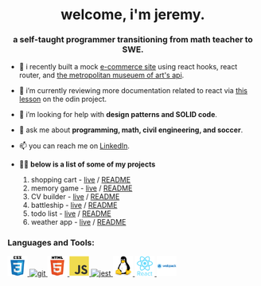<h1 align="center">welcome, i'm jeremy.</h1>
<h3 align="center">a self-taught programmer transitioning from math teacher to SWE.</h3>

- 🔭 i recently built a mock [e-commerce site](https://jernestmyers.github.io/shopping-cart/) using react hooks, react router, and [the metropolitan museuem of art's api](https://metmuseum.github.io/).

- 🌱 i’m currently reviewing more documentation related to react via [this lesson](https://www.theodinproject.com/paths/full-stack-javascript/courses/javascript/lessons/advanced-concepts) on the odin project.

- 🤝 i’m looking for help with **design patterns and SOLID code**.

- 💬 ask me about **programming, math, civil engineering, and soccer**.

- 📫 you can reach me on [LinkedIn](https://www.linkedin.com/in/jernestmyers).

- 👨‍💻 **below is a list of some of my projects**
    1. shopping cart    -   [live](https://jernestmyers.github.io/shopping-cart/) / [README](https://github.com/jernestmyers/shopping-cart#readme)
    2. memory game      -   [live](https://jernestmyers.github.io/memory-game/) / [README](https://github.com/jernestmyers/memory-game#readme)
    3. CV builder       -   [live](https://jernestmyers.github.io/cv-project/) / [README](https://github.com/jernestmyers/cv-project#readme)
    4. battleship       -   [live](https://jernestmyers.github.io/battleship/) / [README](https://github.com/jernestmyers/battleship#readme)
    5. todo list        -   [live](https://jernestmyers.github.io/todo-list/) / [README](https://github.com/jernestmyers/todo-list#readme)
    6. weather app      -   [live](https://jernestmyers.github.io/weather-app/) / [README](https://github.com/jernestmyers/weather-app#readme)

<h3 align="left">Languages and Tools:</h3>
<p align="left"> <a href="https://www.w3schools.com/css/" target="_blank"> <img src="https://raw.githubusercontent.com/devicons/devicon/master/icons/css3/css3-original-wordmark.svg" alt="css3" width="40" height="40"/> </a> <a href="https://git-scm.com/" target="_blank"> <img src="https://www.vectorlogo.zone/logos/git-scm/git-scm-icon.svg" alt="git" width="40" height="40"/> </a> <a href="https://www.w3.org/html/" target="_blank"> <img src="https://raw.githubusercontent.com/devicons/devicon/master/icons/html5/html5-original-wordmark.svg" alt="html5" width="40" height="40"/> </a> <a href="https://developer.mozilla.org/en-US/docs/Web/JavaScript" target="_blank"> <img src="https://raw.githubusercontent.com/devicons/devicon/master/icons/javascript/javascript-original.svg" alt="javascript" width="40" height="40"/> </a> <a href="https://jestjs.io" target="_blank"> <img src="https://www.vectorlogo.zone/logos/jestjsio/jestjsio-icon.svg" alt="jest" width="40" height="40"/> </a> <a href="https://www.linux.org/" target="_blank"> <img src="https://raw.githubusercontent.com/devicons/devicon/master/icons/linux/linux-original.svg" alt="linux" width="40" height="40"/> </a> <a href="https://reactjs.org/" target="_blank"> <img src="https://raw.githubusercontent.com/devicons/devicon/master/icons/react/react-original-wordmark.svg" alt="react" width="40" height="40"/> </a> <a href="https://webpack.js.org" target="_blank"> <img src="https://raw.githubusercontent.com/devicons/devicon/d00d0969292a6569d45b06d3f350f463a0107b0d/icons/webpack/webpack-original-wordmark.svg" alt="webpack" width="40" height="40"/> </a> </p>

